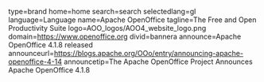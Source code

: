 type=brand
home=home
search=search
selectedlang=gl
language=Language
name=Apache OpenOffice
tagline=The Free and Open Productivity Suite
logo=AOO_logos/AOO4_website_logo.png
domain=https://www.openoffice.org
divid=bannera
announce=Apache OpenOffice 4.1.8 released
announceurl=https://blogs.apache.org/OOo/entry/announcing-apache-openoffice-4-14
announcetip=The Apache OpenOffice Project Announces Apache OpenOffice 4.1.8
~~~~~~

